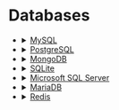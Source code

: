 # Databases
<ul>
  <li><details><summary><a href="https://qorri-di.com">MySQL</a></summary>
    <ul>
      <li>Connection MySQL</li>
    </ul>
  </li>
  <li><details><summary><a href="https://qorri-di.com">PostgreSQL</a></summary>
    <ul>
      <li>Connection PostgresSQL</li>
    </ul>
  </li>
  <li><details><summary><a href="https://qorri-di.com">MongoDB</a></summary>
    <ul>
      <li>Connection MongoDB</li>
    </ul>
  </li>
  <li><details><summary><a href="https://qorri-di.com">SQLite</a></summary>
    <ul>
      <li>Connection SQLite</li>
    </ul>
  </li>
  <li><details><summary><a href="https://qorri-di.com">Microsoft SQL Server</a></summary>
    <ul>
      <li>Connection SQL Server</li>
    </ul>
  </li>
  <li><details><summary><a href="https://qorri-di.com">MariaDB</a></summary>
    <ul>
      <li>Connection MariaDB</li>
    </ul>
  </li>
  <li><details><summary><a href="https://qorri-di.com">Redis</a></summary>
    <ul>
      <li>Connection Redis</li>
    </ul>
  </li>
</ul>
